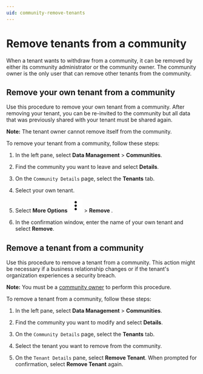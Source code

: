 ```yaml
---
uid: community-remove-tenants
---
```


# Remove tenants from a community

When a tenant wants to withdraw from a community, it can be removed by either its community administrator or the community owner. The community owner is the only user that can remove other tenants from the community.

## Remove your own tenant from a community

Use this procedure to remove your own tenant from a community. After removing your tenant, you can be re-invited to the community but all data that was previously shared with your tenant must be shared again. 

**Note:** The tenant owner cannot remove itself from the community.

To remove your tenant from a community, follow these steps:

1. In the left pane, select **Data Management** > **Communities**.

1. Find the community you want to leave and select **Details**.

1. On the `Community Details` page, select the **Tenants** tab.

1. Select your own tenant.

1. Select **More Options** ![More Options](../_icons/dots-vertical.svg) > **Remove *<Tenant>***.

1. In the confirmation window, enter the name of your own tenant and select **Remove**.

## Remove a tenant from a community

Use this procedure to remove a tenant from a community. This action might be necessary if a business relationship changes or if the tenant's organization experiences a security breach.

**Note:** You must be a [community owner](xref:ccRoles#community-owner-preview) to perform this procedure.

To remove a tenant from a community, follow these steps:

1. In the left pane, select **Data Management** > **Communities**.

1. Find the community you want to modify and select **Details**.

1. On the `Community Details` page, select the **Tenants** tab.

1. Select the tenant you want to remove from the community. 

1. On the `Tenant Details` pane, select **Remove Tenant**. When prompted for confirmation, select **Remove Tenant** again.
